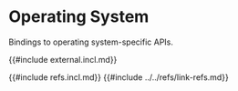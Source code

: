 # Operating System

Bindings to operating system-specific APIs.

{{#include external.incl.md}}

{{#include refs.incl.md}}
{{#include ../../refs/link-refs.md}}
